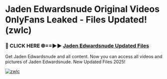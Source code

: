 # Jaden Edwardsnude Original Videos 0nlyFans Leaked - Files Updated! (zwlc)

<h3>🔴 CLICK HERE 🌐==►► <a href="https://tinyurl.com/y5r63du9" rel="nofollow">Jaden Edwardsnude Updated Files</a></h3>

Get Jaden Edwardsnude and all content. Now you can access all videos and pictures of Jaden Edwardsnude. New Updated Files 2025!

[![zwlc](https://i.imgur.com/UVo9nyh.gif)](https://tinyurl.com/y5r63du9)